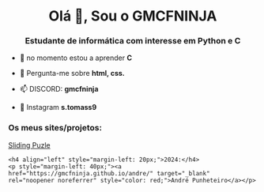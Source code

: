 <h1 align="center">Olá 👋, Sou o GMCFNINJA</h1>
<h3 align="center">Estudante de informática com interesse em Python e C</h3>

- 🌱 no momento estou a aprender **C**

- 💬 Pergunta-me sobre **html, css.**

- 📫 DISCORD: **gmcfninja**

- 📸 Instagram **s.tomass9**


<h3 align="left">Os meus sites/projetos:</h3>
<p><a href="https://gmcfninja.github.io/slide-puzle/" target="_blank" rel="noopener noreferrer">Sliding Puzle</a></p>

    <h4 align="left" style="margin-left: 20px;">2024:</h4>
    <p style="margin-left: 40px;"><a href="https://gmcfninja.github.io/andre/" target="_blank" rel="noopener noreferrer" style="color: red;">André Punheteiro</a></p>
